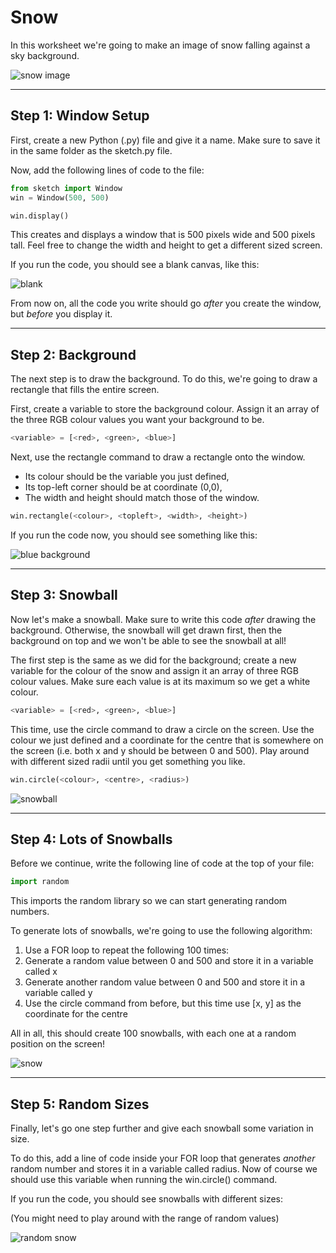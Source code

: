 # Snow

In this worksheet we're going to make an image of snow falling against a sky background.

![snow image](examples/snow.JPEG)

---

## Step 1: Window Setup

First, create a new Python (.py) file and give it a name.
Make sure to save it in the same folder as the sketch.py file.

Now, add the following lines of code to the file:

```python
from sketch import Window
win = Window(500, 500)

win.display()
```

This creates and displays a window that is 500 pixels wide and 500 pixels tall.
Feel free to change the width and height to get a different sized screen.

If you run the code, you should see a blank canvas, like this:

![blank](../extra/images/sketch_window.png)

From now on, all the code you write should go _after_ you create the window, but _before_ you display it.

---

## Step 2: Background

The next step is to draw the background. To do this, we're going to draw a rectangle that fills the entire screen.

First, create a variable to store the background colour.
Assign it an array of the three RGB colour values you want your background to be.

```python
<variable> = [<red>, <green>, <blue>]
```

Next, use the rectangle command to draw a rectangle onto the window.
* Its colour should be the variable you just defined,
* Its top-left corner should be at coordinate (0,0),
* The width and height should match those of the window.

```python
win.rectangle(<colour>, <topleft>, <width>, <height>)
```

If you run the code now, you should see something like this:

![blue background](../extra/images/sketch_blue.png)


---

## Step 3: Snowball

Now let's make a snowball.
Make sure to write this code _after_ drawing the background.
Otherwise, the snowball will get drawn first, then the background on top and we won't be able to see the snowball at all!

The first step is the same as we did for the background; create a new variable for the colour of the snow and assign it an array of three RGB colour values.
Make sure each value is at its maximum so we get a white colour.

```python
<variable> = [<red>, <green>, <blue>]
```

This time, use the circle command to draw a circle on the screen.
Use the colour we just defined and a coordinate for the centre that is somewhere on the screen (i.e. both x and y should be between 0 and 500).
Play around with different sized radii until you get something you like.

```python
win.circle(<colour>, <centre>, <radius>)
```

![snowball](../extra/images/sketch_snowball.png)


---

## Step 4: Lots of Snowballs

Before we continue, write the following line of code at the top of your file:

```python
import random
```

This imports the random library so we can start generating random numbers.

To generate lots of snowballs, we're going to use the following algorithm:

1. Use a FOR loop to repeat the following 100 times:
2. Generate a random value between 0 and 500 and store it in a variable called x 
3. Generate another random value between 0 and 500 and store it in a variable called y
4. Use the circle command from before, but this time use [x, y] as the coordinate for the centre

All in all, this should create 100 snowballs, with each one at a random position on the screen!

![snow](../extra/images/sketch_snow.png)

---

## Step 5: Random Sizes

Finally, let's go one step further and give each snowball some variation in size.

To do this, add a line of code inside your FOR loop that generates _another_ random number and stores it in a variable called radius.
Now of course we should use this variable when running the win.circle() command.

If you run the code, you should see snowballs with different sizes:

(You might need to play around with the range of random values)

![random snow](../extra/images/sketch_random_snow.png)

